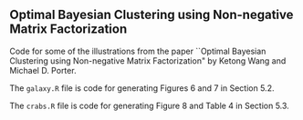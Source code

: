 ## Optimal Bayesian Clustering using Non-negative Matrix Factorization

Code for some of the illustrations from the paper ``Optimal Bayesian Clustering using Non-negative Matrix Factorization" by Ketong Wang and Michael D. Porter. 

The `galaxy.R` file is code for generating Figures 6 and 7 in Section 5.2.

The `crabs.R` file is code for generating Figure 8 and Table 4 in Section 5.3.
